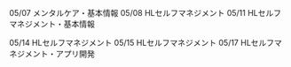 05/07
メンタルケア・基本情報
05/08
HLセルフマネジメント
05/11
HLセルフマネジメント・基本情報

05/14
HLセルフマネジメント
05/15
HLセルフマネジメント
05/17
HLセルフマネジメント・アプリ開発

